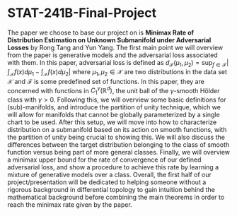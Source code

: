 # STAT-241B-Final-Project
The paper we choose to base our project on is **Minimax Rate of Distribution Estimation on Unknown Submanifold under Adversarial Losses** by Rong Tang and Yun Yang. The first main point we will overview from the paper is generative models and the adversarial loss associated with them. In this paper, adversarial loss is defined as $d_{\mathcal{F}}(\mu_{1}, \mu_{2}) = \sup_{f \in \mathcal{F}} | \int_{\mathcal{X}} f(x) d\mu_{1} - \int_{\mathcal{X}} f(x) d\mu_{2} |$ where $\mu_{1}, \mu_{2} \in \mathcal{X}$ are two distributions in the data set $\mathcal{X}$ and $\mathcal{F}$ is some predefined set of functions. In this paper, they are concerned with functions in $C_{1}^{\gamma}(\mathbb{R}^{d})$, the unit ball of the $\gamma$-smooth Hölder class with $\gamma > 0$. Following this, we will overview some basic definitions for (sub)-manifolds, and introduce the partition of unity technique, which we will allow for manifolds that cannot be globally parameterized by a single chart to be used. After this setup, we will move into how to characterize distribution on a submanifold based on its action on smooth functions, with the partition of unity being crucial to showing this. We will also discuss the differences between the target distribution belonging to the class of smooth function versus being part of more general classes. Finally, we will overview a minimax upper bound for the rate of convergence of our defined adversarial loss, and show a procedure to achieve this rate by learning a mixture of generative models over a class. Overall, the first half of our project/presentation will be dedicated to helping someone without a rigorous background in differential topology to gain intuition behind the mathematical background before combining the main theorems in order to reach the minimax rate given by the paper. 
